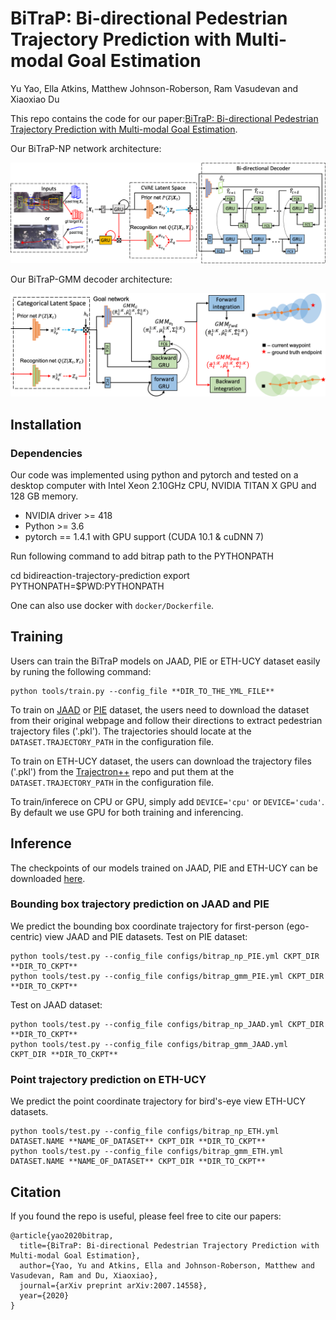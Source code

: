# BiTraP: Bi-directional Pedestrian Trajectory Prediction with Multi-modal Goal Estimation
Yu Yao, Ella Atkins, Matthew Johnson-Roberson, Ram Vasudevan and Xiaoxiao Du

This repo contains the code for our paper:[BiTraP: Bi-directional Pedestrian Trajectory Prediction with Multi-modal Goal Estimation](https://arxiv.org/abs/2007.14558).

Our BiTraP-NP network architecture:

<img src="figures/bitrap_np.png" width="800">

Our BiTraP-GMM decoder architecture:

<img src="figures/bitrap_gmm.png" width="600">

## Installation
### Dependencies
Our code was implemented using python and pytorch and tested on a desktop computer with Intel Xeon 2.10GHz CPU, NVIDIA TITAN X GPU and 128 GB memory.

* NVIDIA driver >= 418
* Python >= 3.6
* pytorch == 1.4.1 with GPU support (CUDA 10.1 & cuDNN 7)

Run following command to add bitrap path to the PYTHONPATH

  cd bidireaction-trajectory-prediction
  export PYTHONPATH=$PWD:PYTHONPATH

One can also use docker with `docker/Dockerfile`. 

## Training
Users can train the BiTraP models on JAAD, PIE or ETH-UCY dataset easily by runing the following command:
```
python tools/train.py --config_file **DIR_TO_THE_YML_FILE** 
```
To train on [JAAD](http://data.nvision2.eecs.yorku.ca/JAAD_dataset/) or [PIE](http://data.nvision2.eecs.yorku.ca/PIE_dataset/) dataset, the users need to download the dataset from their original webpage and follow their directions to extract pedestrian trajectory files ('.pkl'). The trajectories should locate at the `DATASET.TRAJECTORY_PATH` in the configuration file.

To train on ETH-UCY dataset, the users can download the trajectory files ('.pkl') from the [Trajectron++](https://github.com/StanfordASL/Trajectron-plus-plus) repo and put them at the `DATASET.TRAJECTORY_PATH` in the configuration file.

To train/inferece on CPU or GPU, simply add `DEVICE='cpu'` or  `DEVICE='cuda'`. By default we use GPU for both training and inferencing.

## Inference 
The checkpoints of our models trained on JAAD, PIE and ETH-UCY can be downloaded [here](https://drive.google.com/drive/folders/1MF-E6Td2BRizNrvIFcfsOl0LV2_BDQXB?usp=sharing).

### Bounding box trajectory prediction on JAAD and PIE
We predict the bounding box coordinate trajectory for first-person (ego-centric) view JAAD and PIE datasets.
Test on PIE dataset:
```
python tools/test.py --config_file configs/bitrap_np_PIE.yml CKPT_DIR **DIR_TO_CKPT**
python tools/test.py --config_file configs/bitrap_gmm_PIE.yml CKPT_DIR **DIR_TO_CKPT**
```

Test on JAAD dataset:
```
python tools/test.py --config_file configs/bitrap_np_JAAD.yml CKPT_DIR **DIR_TO_CKPT**
python tools/test.py --config_file configs/bitrap_gmm_JAAD.yml CKPT_DIR **DIR_TO_CKPT**
```
### Point trajectory prediction on ETH-UCY
We predict the point coordinate trajectory for bird's-eye view ETH-UCY datasets.
```
python tools/test.py --config_file configs/bitrap_np_ETH.yml DATASET.NAME **NAME_OF_DATASET** CKPT_DIR **DIR_TO_CKPT**
python tools/test.py --config_file configs/bitrap_gmm_ETH.yml DATASET.NAME **NAME_OF_DATASET** CKPT_DIR **DIR_TO_CKPT**
```

## Citation

If you found the repo is useful, please feel free to cite our papers:
```
@article{yao2020bitrap,
  title={BiTraP: Bi-directional Pedestrian Trajectory Prediction with Multi-modal Goal Estimation},
  author={Yao, Yu and Atkins, Ella and Johnson-Roberson, Matthew and Vasudevan, Ram and Du, Xiaoxiao},
  journal={arXiv preprint arXiv:2007.14558},
  year={2020}
}
```
